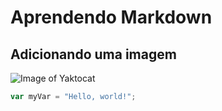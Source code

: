 # Aprendendo Markdown

## Adicionando uma imagem

![Image of Yaktocat](https://octodex.github.com/images/yaktocat.png)

``` javascript
var myVar = "Hello, world!";
```
